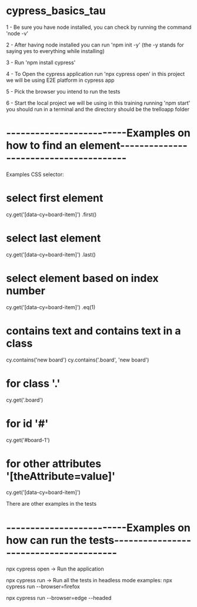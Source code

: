 # cypress_basics_tau

1 - Be sure you have node installed, you can check by running the command 'node -v'

2 - After having node installed you can run 'npm init -y'   (the -y stands for saying yes to everything while installing)

3 - Run 'npm install cypress'

4 - To Open the cypress application run 'npx cypress open' in this project we will be using E2E platform in cypress app

5 - Pick the browser you intend to run the tests

6 - Start the local project we will be using in this training running 'npm start' you should run in a terminal and the directory should be the trelloapp folder

# -------------------------Examples on how to find an element---------------------------------------
Examples CSS selector:
  # select first element
  cy.get('[data-cy=board-item]')
    .first()
  
  # select last element
  cy.get('[data-cy=board-item]')
    .last()

  # select element based on index number
  cy.get('[data-cy=board-item]')
    .eq(1)

  # contains text and contains text in a class
  cy.contains('new board')
  cy.contains('.board', 'new board')

  # for class '.'
  cy.get('.board')
  # for id '#'
  cy.get('#board-1')
  # for other attributes '[theAttribute=value]'
  cy.get('[data-cy=board-item]')

There are other examples in the tests

# -------------------------Examples on how can run the tests---------------------------------------

npx cypress open -> Run the application

npx cypress run  -> Run all the tests in headless mode
  examples: npx cypress run --browser=firefox

npx cypress run --browser=edge --headed